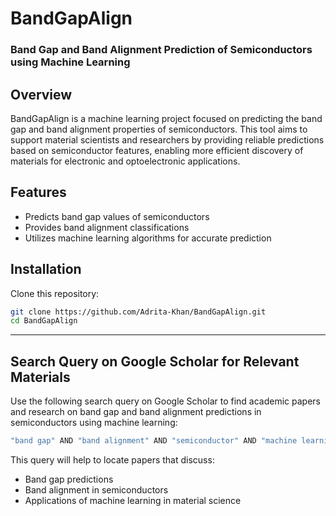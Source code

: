 # BandGapAlign

### Band Gap and Band Alignment Prediction of Semiconductors using Machine Learning

## Overview
BandGapAlign is a machine learning project focused on predicting the band gap and band alignment properties of semiconductors. This tool aims to support material scientists and researchers by providing reliable predictions based on semiconductor features, enabling more efficient discovery of materials for electronic and optoelectronic applications.

## Features
- Predicts band gap values of semiconductors
- Provides band alignment classifications
- Utilizes machine learning algorithms for accurate prediction

## Installation

Clone this repository:
```bash
git clone https://github.com/Adrita-Khan/BandGapAlign.git
cd BandGapAlign
```
---

## Search Query on Google Scholar for Relevant Materials

Use the following search query on Google Scholar to find academic papers and research on band gap and band alignment predictions in semiconductors using machine learning:

```bash
"band gap" AND "band alignment" AND "semiconductor" AND "machine learning"
```
This query will help to locate papers that discuss:

- Band gap predictions
- Band alignment in semiconductors
- Applications of machine learning in material science

